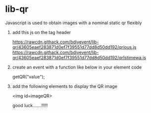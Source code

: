 # lib-qr
Javascript is used to obtain images with a nominal static qr flexibly

1. add this js on the tag header

   https://rawcdn.githack.com/bdiyevent/lib-qr/43605eaef283871d0ef7f39551d77dd8d50dd192/qrious.js
   https://rawcdn.githack.com/bdiyevent/lib-qr/43605eaef283871d0ef7f39551d77dd8d50dd192/qrIstimewa.js



2. create an event with a function like below in your element code

   getQR("value");



3. add the following elements to display the QR image

   \<img id=imageQR>
   
   
   
   good luck.......!!!!!
